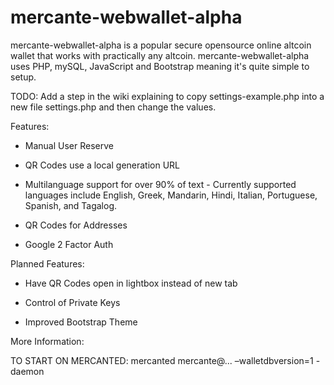 mercante-webwallet-alpha
========

mercante-webwallet-alpha is a popular secure opensource online altcoin wallet that works with practically any altcoin. mercante-webwallet-alpha uses PHP, mySQL, JavaScript and Bootstrap meaning it's quite simple to setup. 


TODO: Add a step in the wiki explaining to copy settings-example.php into a new file settings.php and then change the values.

Features:

- Manual User Reserve

- QR Codes use a local generation URL 

- Multilanguage support for over 90% of text - Currently supported languages include English, Greek, Mandarin, Hindi, Italian, Portuguese, Spanish, and Tagalog.

- QR Codes for Addresses

- Google 2 Factor Auth

Planned Features:

- Have QR Codes open in lightbox instead of new tab

- Control of Private Keys

- Improved Bootstrap Theme 


More Information:

TO START ON MERCANTED: mercanted mercante@... –walletdbversion=1 -daemon
